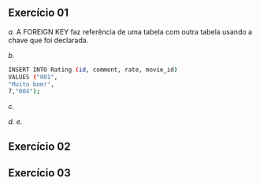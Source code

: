 ## Exercício 01
    
*a.* A FOREIGN KEY faz referência de uma tabela com outra tabela usando a chave que foi declarada.

*b.*
```sh
INSERT INTO Rating (id, comment, rate, movie_id)
VALUES ("001",
"Muito bom!",
7,"004");
```
*c.*

*d.*
*e.*

## Exercício 02
## Exercício 03
